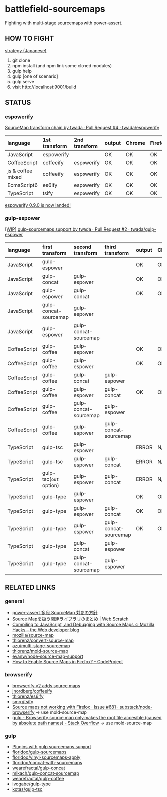 battlefield-sourcemaps
================================

Fighting with multi-stage sourcemaps with power-assert.


HOW TO FIGHT
--------------------

[strategy (Japanese)](https://gist.github.com/twada/103d34a3237cecd463a6)

 1. git clone
 2. npm install (and npm link some cloned modules)
 3. gulp help
 4. gulp [one of scenario]
 5. gulp serve
 6. visit http://localhost:9001/build


STATUS
--------------------


### espowerify

[SourceMap transform chain by twada · Pull Request #4 · twada/espowerify](https://github.com/twada/espowerify/pull/4)

| language          | 1st transform | 2nd transform | output | Chrome | Firefox |
|:------------------|:--------------|:--------------|:-------|:-------|:--------|
| JavaScript        | espowerify    |               | OK     | OK     | OK      |
| CoffeeScript      | coffeeify     | espowerify    | OK     | OK     | OK      |
| js & coffee mixed | coffeeify     | espowerify    | OK     | OK     | OK      |
| EcmaScript6       | es6ify        | espowerify    | OK     | OK     | OK      |
| TypeScript        | tsify         | espowerify    | OK     | OK     | OK      |

[espowerify 0.9.0 is now landed!](https://github.com/twada/espowerify/releases/tag/v0.9.0)


### gulp-espower

[\[WIP\] gulp-sourcemaps support by twada · Pull Request #2 · twada/gulp-espower](https://github.com/twada/gulp-espower/pull/2)

| language     | first transform       | second transform      | third transform       | output | Chrome | Firefox |
|:-------------|:----------------------|:----------------------|:----------------------|:-------|:-------|:--------|
| JavaScript   | gulp-espower          |                       |                       | OK     | OK     | OK      |
| JavaScript   | gulp-concat           | gulp-espower          |                       | OK     | OK     | OK      |
| JavaScript   | gulp-espower          | gulp-concat           |                       | OK     | OK     | NG(absolute path) |
| JavaScript   | gulp-concat-sourcemap | gulp-espower          |                       |        |        |         |
| JavaScript   | gulp-espower          | gulp-concat-sourcemap |                       |        |        |         |
| CoffeeScript | gulp-coffee           | gulp-espower          |                       | OK     | OK     | OK      |
| CoffeeScript | gulp-coffee           | gulp-espower          |                       | OK     | OK     | OK      |
| CoffeeScript | gulp-coffee           | gulp-concat           | gulp-espower          |        |        |         |
| CoffeeScript | gulp-coffee           | gulp-espower          | gulp-concat           | OK     | OK     | NG(absolute path) |
| CoffeeScript | gulp-coffee           | gulp-concat-sourcemap | gulp-espower          |        |        |         |
| CoffeeScript | gulp-coffee           | gulp-espower          | gulp-concat-sourcemap |        |        |         |
| TypeScript   | gulp-tsc              | gulp-espower          |                       | ERROR  | N/A    | N/A     |
| TypeScript   | gulp-tsc              | gulp-espower          | gulp-concat           | ERROR  | N/A    | N/A     |
| TypeScript   | gulp-tsc(`out` option)| gulp-espower          | gulp-concat           | ERROR  | N/A    | N/A     |
| TypeScript   | gulp-type             | gulp-espower          |                       | OK     | OK     | OK      |
| TypeScript   | gulp-type             | gulp-espower          | gulp-concat           | OK     | OK     | NG(absolute path) |
| TypeScript   | gulp-type             | gulp-espower          | gulp-concat-sourcemap | OK     | OK     | NG(absolute path) |
| TypeScript   | gulp-type             | gulp-concat           | gulp-espower          |        |        |         |
| TypeScript   | gulp-type             | gulp-concat-sourcemap | gulp-espower          |        |        |         |



RELATED LINKS
--------------------

### general

- [power-assert 多段 SourceMap 対応の方針](https://gist.github.com/twada/103d34a3237cecd463a6)
- [Source Mapを扱う関連ライブラリのまとめ | Web Scratch](http://efcl.info/2014/0622/res3933/)
- [Compiling to JavaScript, and Debugging with Source Maps ✩ Mozilla Hacks – the Web developer blog](https://hacks.mozilla.org/2013/05/compiling-to-javascript-and-debugging-with-source-maps/)
- [mozilla/source-map](https://github.com/mozilla/source-map)
- [thlorenz/convert-source-map](https://github.com/thlorenz/convert-source-map)
- [azu/multi-stage-sourcemap](https://github.com/azu/multi-stage-sourcemap)
- [thlorenz/mold-source-map](https://github.com/thlorenz/mold-source-map)
- [evanw/node-source-map-support](https://github.com/evanw/node-source-map-support)
- [How to Enable Source Maps in Firefox? - CodeProject](http://www.codeproject.com/Articles/649271/How-to-Enable-Source-Maps-in-Firefox)

### browserify

- [browserify v2 adds source maps](http://thlorenz.com/blog/browserify-sourcemaps)
- [jnordberg/coffeeify](https://github.com/jnordberg/coffeeify)
- [thlorenz/es6ify](https://github.com/thlorenz/es6ify)
- [smrq/tsify](https://github.com/smrq/tsify)
- [Source maps not working with Firefox · Issue #681 · substack/node-browserify](https://github.com/substack/node-browserify/issues/681) -> use mold-source-map
- [gulp - Browserify source map only makes the root file accesible (caused by absolute path names) - Stack Overflow](http://stackoverflow.com/questions/25303585/browserify-source-map-only-makes-the-root-file-accesible-caused-by-absolute-pat) -> use mold-source-map

### gulp

- [Plugins with gulp sourcemaps support](https://github.com/floridoo/gulp-sourcemaps/wiki/Plugins-with-gulp-sourcemaps-support)
- [floridoo/gulp-sourcemaps](https://github.com/floridoo/gulp-sourcemaps)
- [floridoo/vinyl-sourcemaps-apply](https://github.com/floridoo/vinyl-sourcemaps-apply)
- [floridoo/concat-with-sourcemaps](https://github.com/floridoo/concat-with-sourcemaps)
- [wearefractal/gulp-concat](https://github.com/wearefractal/gulp-concat)
- [mikach/gulp-concat-sourcemap](https://github.com/mikach/gulp-concat-sourcemap)
- [wearefractal/gulp-coffee](https://github.com/wearefractal/gulp-coffee)
- [ivogabe/gulp-type](https://github.com/ivogabe/gulp-type)
- [kotas/gulp-tsc](https://github.com/kotas/gulp-tsc)
